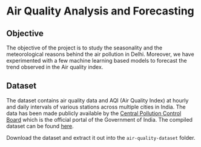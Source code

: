 # Air Quality Analysis and Forecasting

## Objective
The objective of the project is to study the seasonality and the meteorological reasons behind the air pollution in Delhi. Moreover, we have experimented with a few machine learning based models to forecast the trend observed in the Air quality index.

## Dataset
The dataset contains air quality data and AQI (Air Quality Index) at hourly and daily intervals of various stations across multiple cities in India. The data has been made publicly available by the [Central Pollution Control Board](https://cpcb.nic.in/) which is the official portal of the Government of India. The compiled dataset can be found [here](https://www.kaggle.com/rohanrao/air-quality-data-in-india).

Download the dataset and extract it out into the `air-quality-dataset` folder.
